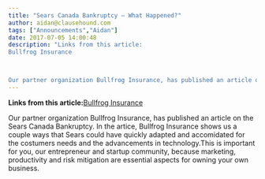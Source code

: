 ```yaml
---
title: "Sears Canada Bankruptcy – What Happened?"
author: aidan@clausehound.com
tags: ["Announcements","Aidan"]
date: 2017-07-05 14:00:48
description: "Links from this article:
Bullfrog Insurance



Our partner organization Bullfrog Insurance, has published an article on the Sears Canada Bankrupt..."
---
```


**Links from this article:**[Bullfrog Insurance](http://bullfroginsurance.com/blog/sears-canada-bankruptcy-what-happened/)

Our partner organization Bullfrog Insurance, has published an article on the Sears Canada Bankruptcy. In the artice, Bullfrog Insurance shows us a couple ways that Sears could have quickly adapted and accomidated for the costumers needs and the advancements in technology.This is important for you, our entrepreneur and startup community, because marketing, productivity and risk mitigation are essential aspects for owning your own business.